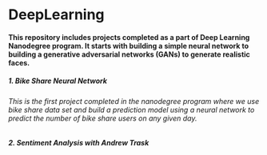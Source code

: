 # DeepLearning

#### This repository includes projects completed as a part of Deep Learning Nanodegree program. It starts with building a simple neural network to building a generative adversarial networks (GANs) to generate realistic faces.   

##### 1. Bike Share Neural Network 
###### This is the first project completed in the nanodegree program where we use bike share data set and build a prediction model using a neural network to predict the number of bike share users on any given day. 

##### 2. Sentiment Analysis with Andrew Trask 
